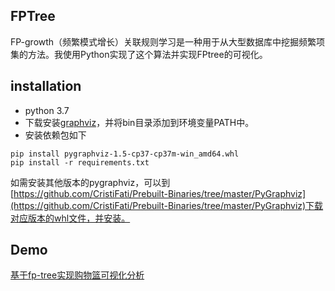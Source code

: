 ## FPTree
FP-growth（频繁模式增长）关联规则学习是一种用于从大型数据库中挖掘频繁项集的方法。我使用Python实现了这个算法并实现FPtree的可视化。

## installation
- python 3.7
- 下载安装[graphviz](https://www.graphviz.org/download/)，并将bin目录添加到环境变量PATH中。
- 安装依赖包如下
```
pip install pygraphviz-1.5-cp37-cp37m-win_amd64.whl
pip install -r requirements.txt
```
如需安装其他版本的pygraphviz，可以到[https://github.com/CristiFati/Prebuilt-Binaries/tree/master/PyGraphviz](https://github.com/CristiFati/Prebuilt-Binaries/tree/master/PyGraphviz)下载对应版本的whl文件，并安装。
## Demo
[基于fp-tree实现购物篮可视化分析](基于fp-tree实现购物篮分析【可视化】.md)
